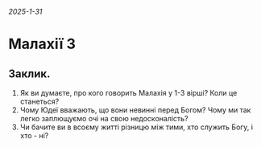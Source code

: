 
_2025-1-31_

# Малахії 3

## Заклик.
1. Як ви думаєте, про кого говорить Малахія у 1-3 вірші? Коли це станеться?
2. Чому Юдеї вважають, що вони невинні перед Богом? Чому ми так легко заплющуємо очі на свою недосконалість?
3. Чи бачите ви в всоєму житті різницю між тими, хто служить Богу, і хто - ні?

